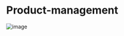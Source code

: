 # Product-management
![image](https://github.com/user-attachments/assets/90182d31-b1a2-42cf-b2dd-1bd4cf645f8e)

